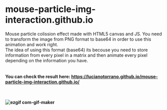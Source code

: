 # mouse-particle-img-interaction.github.io
Mouse particle colission effect made with HTML5 canvas and JS. You need to transform the image from PNG format to base64 in order to use this animation and work right.<br>
The idea of using this format (base64) its becouse you need to store information from every pixel in a matrix and then animate every pixel depending on the information you have.<br>
<br>
<br>
<b> You can check the result here: https://lucianotorrano.github.io/mouse-particle-img-interaction.github.io/<b>
<br>
<br>
<br>
 
![ezgif com-gif-maker](https://user-images.githubusercontent.com/91889090/171310555-11a98218-a802-4caf-820b-b7742c560630.gif)
